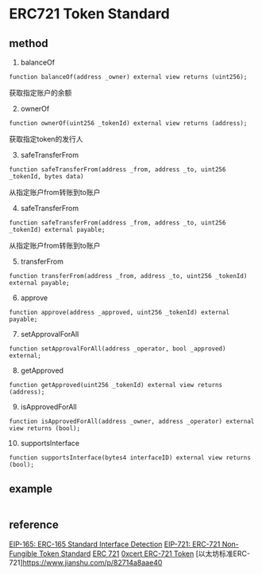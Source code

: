 # ERC721 Token Standard

## method

1. balanceOf
```
function balanceOf(address _owner) external view returns (uint256);
```

获取指定账户的余额

2. ownerOf
```
function ownerOf(uint256 _tokenId) external view returns (address);
```

获取指定token的发行人

3. safeTransferFrom
```
function safeTransferFrom(address _from, address _to, uint256 _tokenId, bytes data)
```

从指定账户from转账到to账户

4. safeTransferFrom
```
function safeTransferFrom(address _from, address _to, uint256 _tokenId) external payable;
```

从指定账户from转账到to账户

5. transferFrom
```
function transferFrom(address _from, address _to, uint256 _tokenId) external payable;
```

6. approve
```
function approve(address _approved, uint256 _tokenId) external payable;
```

7. setApprovalForAll
```
function setApprovalForAll(address _operator, bool _approved) external;
```

8. getApproved
```
function getApproved(uint256 _tokenId) external view returns (address);
```

9. isApprovedForAll
```
function isApprovedForAll(address _owner, address _operator) external view returns (bool);
```

10. supportsInterface
```
function supportsInterface(bytes4 interfaceID) external view returns (bool);
```

## example
```
```

## reference
[EIP-165: ERC-165 Standard Interface Detection](https://eips.ethereum.org/EIPS/eip-165)
[EIP-721: ERC-721 Non-Fungible Token Standard](https://eips.ethereum.org/EIPS/eip-721)
[ERC 721](https://docs.openzeppelin.com/contracts/3.x/api/token/erc721)
[0xcert ERC-721 Token](https://github.com/0xcert/ethereum-erc721)
[以太坊标准ERC-721]https://www.jianshu.com/p/82714a8aae40